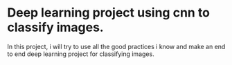 # Deep learning project using cnn to classify images. 

In this project, i will try to use all the good practices i know and make an end to end deep learning project for classifying images.  

